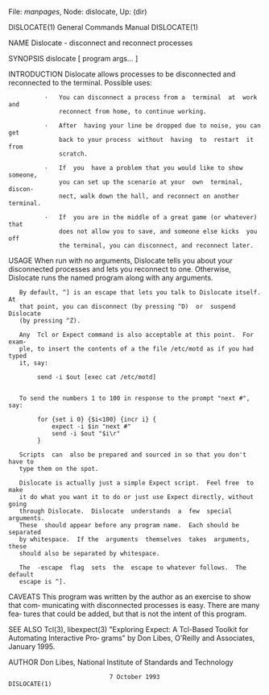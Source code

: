 File: *manpages*,  Node: dislocate,  Up: (dir)

DISLOCATE(1)                General Commands Manual               DISLOCATE(1)



NAME
       Dislocate - disconnect and reconnect processes

SYNOPSIS
       dislocate [ program args...  ]

INTRODUCTION
       Dislocate  allows  processes  to be disconnected and reconnected to the
       terminal.  Possible uses:

              ·   You can disconnect a process from a  terminal  at  work  and
                  reconnect from home, to continue working.

              ·   After  having your line be dropped due to noise, you can get
                  back to your process  without  having  to  restart  it  from
                  scratch.

              ·   If  you  have a problem that you would like to show someone,
                  you can set up the scenario at your  own  terminal,  discon‐
                  nect, walk down the hall, and reconnect on another terminal.

              ·   If  you are in the middle of a great game (or whatever) that
                  does not allow you to save, and someone else kicks  you  off
                  the terminal, you can disconnect, and reconnect later.

USAGE
       When run with no arguments, Dislocate tells you about your disconnected
       processes and lets you reconnect to one.  Otherwise, Dislocate runs the
       named program along with any arguments.

       By default, ^] is an escape that lets you talk to Dislocate itself.  At
       that point, you can disconnect (by pressing ^D)  or  suspend  Dislocate
       (by pressing ^Z).

       Any  Tcl or Expect command is also acceptable at this point.  For exam‐
       ple, to insert the contents of a the file /etc/motd as if you had typed
       it, say:

            send -i $out [exec cat /etc/motd]


       To send the numbers 1 to 100 in response to the prompt "next #", say:

            for {set i 0} {$i<100} {incr i} {
                expect -i $in "next #"
                send -i $out "$i\r"
            }

       Scripts  can  also be prepared and sourced in so that you don't have to
       type them on the spot.

       Dislocate is actually just a simple Expect script.  Feel free  to  make
       it do what you want it to do or just use Expect directly, without going
       through Dislocate.  Dislocate  understands  a  few  special  arguments.
       These  should appear before any program name.  Each should be separated
       by whitespace.  If the  arguments  themselves  takes  arguments,  these
       should also be separated by whitespace.

       The  -escape  flag  sets  the  escape to whatever follows.  The default
       escape is ^].

CAVEATS
       This program was written by the author as an exercise to show that com‐
       municating  with  disconnected  processes is easy.  There are many fea‐
       tures that could be added, but that is not the intent of this program.


SEE ALSO
       Tcl(3), libexpect(3)
       "Exploring Expect: A Tcl-Based Toolkit for Automating Interactive  Pro‐
       grams" by Don Libes, O'Reilly and Associates, January 1995.

AUTHOR
       Don Libes, National Institute of Standards and Technology



                                7 October 1993                    DISLOCATE(1)
